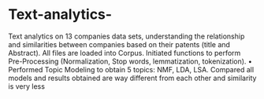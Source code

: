 # Text-analytics-
Text analytics on 13 companies data sets, understanding the relationship and similarities between companies based on their patents (title and Abstract). All files are loaded into Corpus. Initiated functions to perform Pre-Processing (Normalization, Stop words, lemmatization, tokenization). • Performed Topic Modeling to obtain 5 topics: NMF, LDA, LSA. Compared all models and results obtained are way different from each other and similarity is very less
